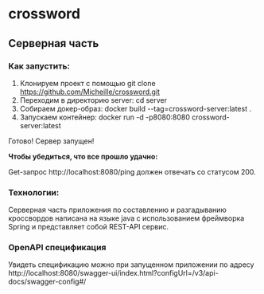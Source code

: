 # crossword
## Серверная часть
### Как запустить:
1. Клонируем проект с помощью git clone https://github.com/Micheille/crossword.git
2. Переходим в директорию server:  cd server
3. Собираем докер-образ: docker build --tag=crossword-server:latest .
4. Запускаем контейнер: docker run -d -p8080:8080 crossword-server:latest

Готово! Сервер запущен!

**Чтобы убедиться, что все прошло удачно:**

Get-запрос http://localhost:8080/ping должен отвечать со статусом 200.

### Технологии:
Серверная часть приложения по составлению и разгадыванию кроссвордов написана на языке java с использованием фреймворка Spring и представляет собой REST-API сервис. 

### OpenAPI спецификация
Увидеть спецификацию можно при запущенном приложении по адресу http://localhost:8080/swagger-ui/index.html?configUrl=/v3/api-docs/swagger-config#/
